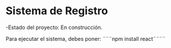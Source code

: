 <h1> Sistema de Registro</h1>

-Estado del proyecto: En construcción.

Para ejecutar el sistema, debes poner:
¨¨¨npm install react¨¨¨¨
